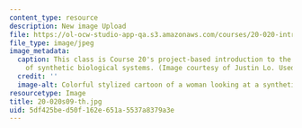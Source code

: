 ```yaml
---
content_type: resource
description: New image Upload
file: https://ol-ocw-studio-app-qa.s3.amazonaws.com/courses/20-020-introduction-to-biological-engineering-design-spring-2009/5df425bed50f162e651a5537a8379a3e_20-020s09-th.jpg
file_type: image/jpeg
image_metadata:
  caption: This class is Course 20's project-based introduction to the engineering
    of synthetic biological systems. (Image courtesy of Justin Lo. Used with permission.)
  credit: ''
  image-alt: Colorful stylized cartoon of a woman looking at a synthetic biology creation.
resourcetype: Image
title: 20-020s09-th.jpg
uid: 5df425be-d50f-162e-651a-5537a8379a3e
---
```

